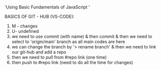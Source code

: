 'Using Basic Fundamentals of JavaScript '

BASICS OF GIT - HUB (VS-CODE): 

1.  M - changes
2.  U- undefined
3.  we need to use commit (with name) & then commit & then we need to select to 'origin/main' branch as all main codes are here 
4.  we can change the branch by '> rename branch' & then we need to link our git-hub and add a repo
5.  then we need to pull from #repo link (one time)
6.  then push to #repo link (need to do all the time for changes)
